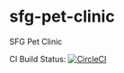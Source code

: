 # sfg-pet-clinic

SFG Pet Clinic

CI Build Status:
[![CircleCI](https://circleci.com/gh/blueoasis/sfg-pet-clinic/tree/main.svg?style=shield&circle-token=7605c8de7d094875eba9d8d815129ebfbc814afe)](https://circleci.com/gh/blueoasis/sfg-pet-clinic/tree/main)

